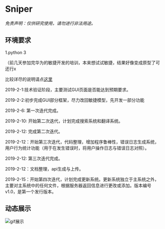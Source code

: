 # Sniper

*免责声明：仅供研究使用，请勿进行非法用途。*

## 环境要求

1.python 3


（前几天参加完华为的敏捷开发的培训，本来想试试敏捷，结果好像变成原型了可还行x


比较详尽的说明请点[这里](http://www.sniper97.cn/index.php/memoryAssist/)

2019-2-1:技术验证阶段，主要测试GUI页面是否能达到预期要求。

2019-2-2:初步完成GUI部分框架，尽力改回敏捷模型，先开发一部分功能

2019-2-6: 第一次迭代完成。 

2019-2-10: 开始第二次迭代，计划完成搜索系统和翻译系统。

2019-2-12: 完成第二次迭代。

2019-2-12：开始第三次迭代，代码整理，增加程序鲁棒性，错误日志生成系统，用户行为统计功能（用于在发生错误时，将用户操作日志与错误日志对照）。

2019-2-12: 第三次迭代完成。

2019-2-12：文档整理，api生成与上传。

2019-2-15：开始第四次迭代，计划完成更新系统。更新系统独立于主系统之外，主要对主系统中的任何文件，根据服务器返回信息进行更改或添加。版本编号v1.0，是第一个发行版本。




## 动态展示

![gif展示](https://github.com/Sniper970119/MemoryAssistInPython/blob/master/showPic/show.gif)